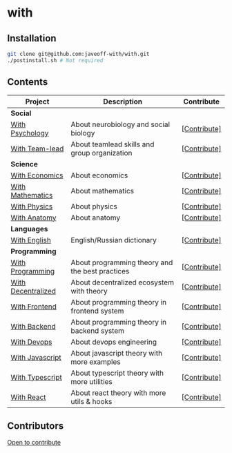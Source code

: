 # with

## Installation

```sh
git clone git@github.com:javeoff-with/with.git
./postinstall.sh # Not required
```

## Contents

Project | Description | Contribute
---|---|---
**Social** | |
[With Psychology](https://github.com/javeoff-with/with-psychology) | About neurobiology and social biology | [[Contribute]](https://github.com/javeoff-with/with-psychology/issues)
[With Team-lead](https://github.com/javeoff-with/with-teamlead) | About teamlead skills and group organization | [[Contribute]](https://github.com/javeoff-with/with-teamlead/issues)
**Science** | |
[With Economics](https://github.com/javeoff-with/with-economics) | About economics | [[Contribute]](https://github.com/javeoff-with/with-economics/issues)
[With Mathematics](https://github.com/javeoff-with/with-mathematics) | About mathematics | [[Contribute]](https://github.com/javeoff-with/with-mathematics/issues)
[With Physics](https://github.com/javeoff-with/with-physics) | About physics | [[Contribute]](https://github.com/javeoff-with/with-physics/issues)
[With Anatomy](https://github.com/javeoff-with/with-anatomy) | About anatomy | [[Contribute]](https://github.com/javeoff-with/with-anatomy/issues)
**Languages** | |
[With English](https://github.com/javeoff-with/with-english) | English/Russian dictionary | [[Contribute]](https://github.com/javeoff-with/with-english/issues)
**Programming** | | 
[With Programming](https://github.com/javeoff-with/with-programming) | About programming theory and the best practices | [[Contribute]](https://github.com/javeoff-with/with-programming/issues)
[With Decentralized](https://github.com/javeoff-with/with-decentralized) | About decentralized ecosystem with theory | [[Contribute]](https://github.com/javeoff-with/with-decentralized/issues)
[With Frontend](https://github.com/javeoff-with/with-frontend) | About programming theory in frontend system | [[Contribute]](https://github.com/javeoff-with/with-frontend/issues)
[With Backend](https://github.com/javeoff-with/with-backend) | About programming theory in backend system | [[Contribute]](https://github.com/javeoff-with/with-backend/issues)
[With Devops](https://github.com/javeoff-with/with-devops) | About devops engineering | [[Contribute]](https://github.com/javeoff-with/with-devops/issues)
[With Javascript](https://github.com/javeoff-with/with-javascript) | About javascript theory with more examples | [[Contribute]](https://github.com/javeoff-with/with-javascript/issues)
[With Typescript](https://github.com/javeoff-with/with-typescript) | About typescript theory with more utilities | [[Contribute]](https://github.com/javeoff-with/with-typescript/issues)
[With React](https://github.com/javeoff-with/with-react) | About react theory with more utils & hooks | [[Contribute]](https://github.com/javeoff-with/with-react/issues)

## Contributors

[Open to contribute](https://github.com/orgs/javeoff-with/projects/1)
